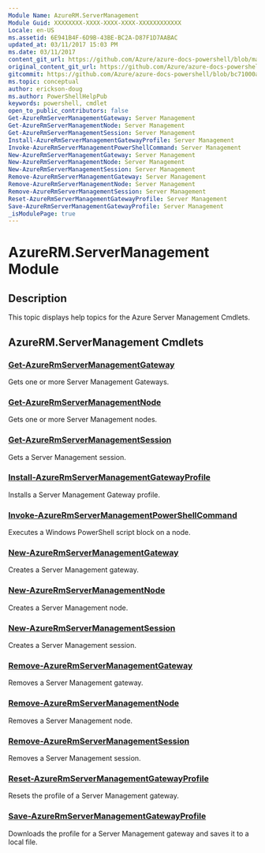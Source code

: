 ```yaml
---
Module Name: AzureRM.ServerManagement
Module Guid: XXXXXXXX-XXXX-XXXX-XXXX-XXXXXXXXXXXX
Locale: en-US
ms.assetid: 6E941B4F-6D9B-43BE-BC2A-D87F1D7AABAC
updated_at: 03/11/2017 15:03 PM
ms.date: 03/11/2017
content_git_url: https://github.com/Azure/azure-docs-powershell/blob/marchrelease/azureps-cmdlets-docs/ResourceManager/AzureRM.ServerManagement/v2.6.0/AzureRM.ServerManagement.md
original_content_git_url: https://github.com/Azure/azure-docs-powershell/blob/marchrelease/azureps-cmdlets-docs/ResourceManager/AzureRM.ServerManagement/v2.6.0/AzureRM.ServerManagement.md
gitcommit: https://github.com/Azure/azure-docs-powershell/blob/bc71000aa3c7f754b95442dcc415a7324626a15c
ms.topic: conceptual
author: erickson-doug
ms.author: PowerShellHelpPub
keywords: powershell, cmdlet
open_to_public_contributors: false
Get-AzureRmServerManagementGateway: Server Management
Get-AzureRmServerManagementNode: Server Management
Get-AzureRmServerManagementSession: Server Management
Install-AzureRmServerManagementGatewayProfile: Server Management
Invoke-AzureRmServerManagementPowerShellCommand: Server Management
New-AzureRmServerManagementGateway: Server Management
New-AzureRmServerManagementNode: Server Management
New-AzureRmServerManagementSession: Server Management
Remove-AzureRmServerManagementGateway: Server Management
Remove-AzureRmServerManagementNode: Server Management
Remove-AzureRmServerManagementSession: Server Management
Reset-AzureRmServerManagementGatewayProfile: Server Management
Save-AzureRmServerManagementGatewayProfile: Server Management
_isModulePage: true
---
```


# AzureRM.ServerManagement Module
## Description
This topic displays help topics for the Azure Server Management Cmdlets.

## AzureRM.ServerManagement Cmdlets
### [Get-AzureRmServerManagementGateway](Get-AzureRmServerManagementGateway.md)
Gets one or more Server Management Gateways.

### [Get-AzureRmServerManagementNode](Get-AzureRmServerManagementNode.md)
Gets one or more Server Management nodes.

### [Get-AzureRmServerManagementSession](Get-AzureRmServerManagementSession.md)
Gets a Server Management session.

### [Install-AzureRmServerManagementGatewayProfile](Install-AzureRmServerManagementGatewayProfile.md)
Installs a Server Management Gateway profile.

### [Invoke-AzureRmServerManagementPowerShellCommand](Invoke-AzureRmServerManagementPowerShellCommand.md)
Executes a Windows PowerShell script block on a node.

### [New-AzureRmServerManagementGateway](New-AzureRmServerManagementGateway.md)
Creates a Server Management gateway.

### [New-AzureRmServerManagementNode](New-AzureRmServerManagementNode.md)
Creates a Server Management node.

### [New-AzureRmServerManagementSession](New-AzureRmServerManagementSession.md)
Creates a Server Management session.

### [Remove-AzureRmServerManagementGateway](Remove-AzureRmServerManagementGateway.md)
Removes a Server Management gateway.

### [Remove-AzureRmServerManagementNode](Remove-AzureRmServerManagementNode.md)
Removes a Server Management node.

### [Remove-AzureRmServerManagementSession](Remove-AzureRmServerManagementSession.md)
Removes a Server Management session.

### [Reset-AzureRmServerManagementGatewayProfile](Reset-AzureRmServerManagementGatewayProfile.md)
Resets the profile of a Server Management gateway.

### [Save-AzureRmServerManagementGatewayProfile](Save-AzureRmServerManagementGatewayProfile.md)
Downloads the profile for a Server Management gateway and saves it to a local file.

